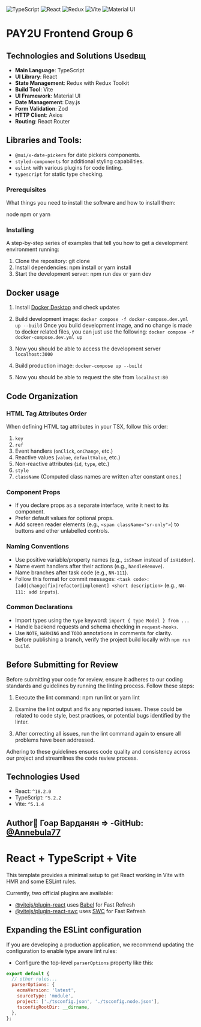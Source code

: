 ![TypeScript](https://img.shields.io/badge/typescript-%23007ACC.svg?style=for-the-badge&logo=typescript&logoColor=white)
![React](https://img.shields.io/badge/react-%2361DAFB.svg?style=for-the-badge&logo=react&logoColor=white)
![Redux](https://img.shields.io/badge/redux-%23764ABC.svg?style=for-the-badge&logo=redux&logoColor=white)
![Vite](https://img.shields.io/badge/vite-%23646CFF.svg?style=for-the-badge&logo=vite&logoColor=white)
![Material UI](https://img.shields.io/badge/material--ui-%230081CB.svg?style=for-the-badge&logo=material-ui&logoColor=white)

# PAY2U Frontend Group 6

## Technologies and Solutions Usedвщ

- **Main Language**: TypeScript
- **UI Library**: React
- **State Management**: Redux with Redux Toolkit
- **Build Tool**: Vite
- **UI Framework**: Material UI
- **Date Management**: Day.js
- **Form Validation**: Zod
- **HTTP Client**: Axios
- **Routing**: React Router

## Libraries and Tools:

- `@mui/x-date-pickers` for date pickers components.
- `styled-components` for additional styling capabilities.
- `eslint` with various plugins for code linting.
- `typescript` for static type checking.

### Prerequisites

What things you need to install the software and how to install them:

node
npm or yarn

### Installing

A step-by-step series of examples that tell you how to get a development environment running:

1. Clone the repository:
   git clone <repository-url>
2. Install dependencies:
   npm install
   or
   yarn install
3. Start the development server:
   npm run dev
   or
   yarn dev

## Docker usage

1. Install [Docker Desktop](https://www.docker.com/products/docker-desktop/) and check updates

2. Build development image: `docker compose -f docker-compose.dev.yml up --build`
   Once you build development image, and no change is made to docker related files, you can just use the following: `docker compose -f docker-compose.dev.yml up`

3. Now you should be able to access the development server `localhost:3000`

4. Build production image: `docker-compose up --build`

5. Now you should be able to request the site from `localhost:80`

## Code Organization

### HTML Tag Attributes Order

When defining HTML tag attributes in your TSX, follow this order:

1. `key`
2. `ref`
3. Event handlers (`onClick`, `onChange`, etc.)
4. Reactive values (`value`, `defaultValue`, etc.)
5. Non-reactive attributes (`id`, `type`, etc.)
6. `style`
7. `className` (Computed class names are written after constant ones.)

### Component Props

- If you declare props as a separate interface, write it next to its component.
- Prefer default values for optional props.
- Add screen reader elements (e.g., `<span className="sr-only">`) to buttons and other unlabelled controls.

### Naming Conventions

- Use positive variable/property names (e.g., `isShown` instead of `isHidden`).
- Name event handlers after their actions (e.g., `handleRemove`).
- Name branches after task code (e.g., `NN-111`).
- Follow this format for commit messages: `<task code>: [add|change|fix|refactor|implement] <short description>` (e.g., `NN-111: add inputs`).

### Common Declarations

- Import types using the `type` keyword: `import { type Model } from ...`
- Handle backend requests and schema checking in `request-hooks`.
- Use `NOTE`, `WARNING` and `TODO` annotations in comments for clarity.
- Before publishing a branch, verify the project build locally with `npm run build`.

## Before Submitting for Review

Before submitting your code for review, ensure it adheres to our coding standards and guidelines by running the linting process. Follow these steps:

1. Execute the lint command:
   npm run lint
   or
   yarn lint

2) Examine the lint output and fix any reported issues. These could be related to code style, best practices, or potential bugs identified by the linter.

3) After correcting all issues, run the lint command again to ensure all problems have been addressed.

Adhering to these guidelines ensures code quality and consistency across our project and streamlines the code review process.

## Technologies Used

- React: `^18.2.0`
- TypeScript: `^5.2.2`
- Vite: `^5.1.4`

## Author👤 **Гоар Варданян** => -GitHub: [@Annebula77](https://github.com/Annebula77)

# React + TypeScript + Vite

This template provides a minimal setup to get React working in Vite with HMR and some ESLint rules.

Currently, two official plugins are available:

- [@vitejs/plugin-react](https://github.com/vitejs/vite-plugin-react/blob/main/packages/plugin-react/README.md) uses [Babel](https://babeljs.io/) for Fast Refresh
- [@vitejs/plugin-react-swc](https://github.com/vitejs/vite-plugin-react-swc) uses [SWC](https://swc.rs/) for Fast Refresh

## Expanding the ESLint configuration

If you are developing a production application, we recommend updating the configuration to enable type aware lint rules:

- Configure the top-level `parserOptions` property like this:

```js
export default {
  // other rules...
  parserOptions: {
    ecmaVersion: 'latest',
    sourceType: 'module',
    project: ['./tsconfig.json', './tsconfig.node.json'],
    tsconfigRootDir: __dirname,
  },
};
```
